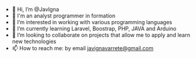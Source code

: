 - 👋 Hi, I’m @JavIgna
- 🤖 I'm  an analyst programmer in formation
- 👀 I’m interested in working with various programming languages
- 🌱 I’m currently learning Laravel, Boostrap, PHP, JAVA and Arduino
- 💞️ I’m looking to collaborate on projects that allow me to apply and learn new technologies
- 📫 How to reach me: by email javignavarrete@gmail.com

<!---
JavIgna/JavIgna is a ✨ special ✨ repository because its `README.md` (this file) appears on your GitHub profile.
You can click the Preview link to take a look at your changes.
--->
